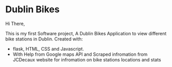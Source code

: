 # Dublin Bikes

Hi There,

This is my first Software project, A Dublin Bikes Application to view different bike stations in Dublin. 
Created with: 
- flask, HTML, CSS and Javascript.
- With Help from Google maps API and Scraped infromation from JCDecaux website for infromation on bike stations locations and stats 
